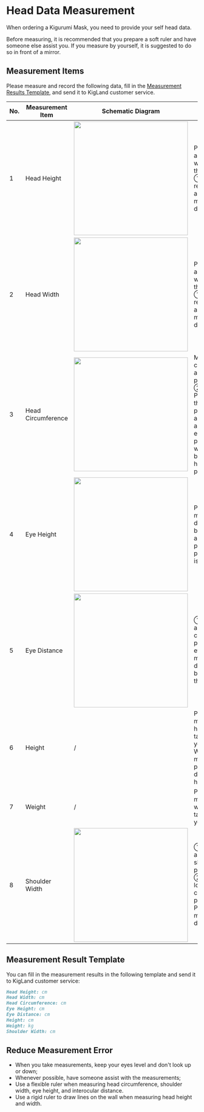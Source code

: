 # Head Data Measurement

When ordering a Kigurumi Mask, you need to provide your self head data.

Before measuring, it is recommended that you prepare a soft ruler and have someone else assist you. If you measure by yourself, it is suggested to do so in front of a mirror.

## Measurement Items

Please measure and record the following data, fill in the [Measurement Results Template](#measurement-result-template), and send it to KigLand customer service.

| No.  | Measurement Item | Schematic Diagram | Description |
| ---- | ---------------- | --------------------------------- | ---- |
| 1    | Head Height      | <img src="/img/measurement/head_height.png" width="300" />        | Please lean against the wall, record the width of ① and ② respectively, and then measure the distance. |
| 2    | Head Width       | <img src="/img/measurement/head_width.png" width="300" />         | Please lean against the wall, record the width of ① and ② respectively, and then measure the distance. |
| 3    | Head Circumference | <img src="/img/measurement/head_circumference.png" width="300" /> | Measure the circumference around positions ①, ②, and ③. Position ① is the hairline, position ② is about 1cm above the ears, and position ③ is where the back of the head protrudes. |
| 4    | Eye Height       | <img src="/img/measurement/eye_height.png" width="300" />         | Please measure the distance between ① and ②. ① is parallel to the pupil, and ② is the chin. |
| 5    | Eye Distance     | <img src="/img/measurement/eye_distance.png" width="300" />          | ① and ② are the centers of the pupils in both eyes. Please measure the distance between them. |
| 6    | Height           | / | Please measure your height after taking off your shoes. When measuring, please press down your hair. |
| 7    | Weight           | / | Please measure your weight after taking off your shoes. |
| 8    | Shoulder Width   | <img src="/img/measurement/shoulder_width.png" width="300" />     | ① and ③ are the two shoulder points, and ② is the location of the cervical spine protrusion. Please measure the distance. |

## Measurement Result Template

You can fill in the measurement results in the following template and send it to KigLand customer service:

```markdown
Head Height: cm
Head Width: cm
Head Circumference: cm
Eye Height: cm
Eye Distance: cm
Height: cm
Weight: kg
Shoulder Width: cm
```

## Reduce Measurement Error

- When you take measurements, keep your eyes level and don't look up or down;
- Whenever possible, have someone assist with the measurements;
- Use a flexible ruler when measuring head circumference, shoulder width, eye height, and interocular distance.
- Use a rigid ruler to draw lines on the wall when measuring head height and width.